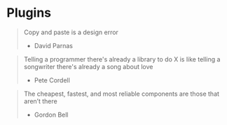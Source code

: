 # Plugins

> Copy and paste is a design error
> - David Parnas

> Telling a programmer there's already a library to do X is like telling a songwriter there's already a song about love
> - Pete Cordell

> The cheapest, fastest, and most reliable components are those that aren’t there
> - Gordon Bell